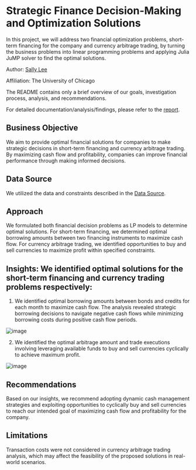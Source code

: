 # Strategic Finance Decision-Making and Optimization Solutions

In this project, we will address two financial optimization problems, short-term financing for the company and currency arbitrage trading, by turning the business problems into linear programming problems and applying Julia JuMP solver to find the optimal solutions.

Author: [Sally Lee](https://github.com/sallylee0801)

Affiliation: The University of Chicago

The README contains only a brief overview of our goals, investigation process, analysis, and recommendations.

For detailed documentation/analysis/findings, please refer to the [report](https://github.com/sallylee0801/Strategic-Finance-Decision-Making-and-Optimization-Solutions/blob/main/Strategic%20Finance%20Decision-Making%20and%20Optimization%20Solutions.pdf).

## Business Objective
We aim to provide optimal financial solutions for companies to make strategic decisions in short-term financing and currency arbitrage trading. By maximizing cash flow and profitability, companies can improve financial performance through making informed decisions.

## Data Source
We utilized the data and constraints described in the [Data Source](https://github.com/sallylee0801/Strategic-Finance-Decision-Making-and-Optimization-Solutions/blob/main/01.%20Raw%20Data%20Set/Data%20Source.pdf).

## Approach
We formulated both financial decision problems as LP models to determine optimal solutions. For short-term financing, we determined optimal borrowing amounts between two financing instruments to maximize cash flow. For currency arbitrage trading, we identified opportunities to buy and sell currencies to maximize profit within specified constraints.

## Insights: We identified optimal solutions for the short-term financing and currency trading problems respectively:
1. We identified optimal borrowing amounts between bonds and credits for each month to maximize cash flow. The analysis revealed strategic borrowing decisions to navigate negative cash flows while minimizing borrowing costs during positive cash flow periods.

![image](https://github.com/sallylee0801/Strategic-Finance-Decision-Making-and-Optimization-Solutions/assets/121594845/d292afd3-9e8d-4fc3-b7ae-818e51d044b1)

2. We identified the optimal arbitrage amount and trade executions involving leveraging available funds to buy and sell currencies cyclically to achieve maximum profit.

![image](https://github.com/sallylee0801/Strategic-Finance-Decision-Making-and-Optimization-Solutions/assets/121594845/f76d7a86-c00c-4011-b0f5-dbc9c7a73b96)

## Recommendations
Based on our insights, we recommend adopting dynamic cash management strategies and exploiting opportunities to cyclically buy and sell currencies to reach our intended goal of maximizing cash flow and profitability for the company.

## Limitations
Transaction costs were not considered in currency arbitrage trading analysis, which may affect the feasibility of the proposed solutions in real-world scenarios.
